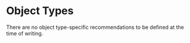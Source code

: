 # Object Types

There are no object type-specific recommendations to be defined at the time of writing.